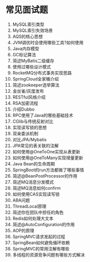 # 常见面试题

1. MySQL索引类型
2. MySQL索引失效场景
3. AQS的核心思想
4. JVM调优时会使用哪些工具?如何使用
5. Java内存模型
6. GC标记算法
7. 简述MyBatis二级缓存
8. 使用过哪些设计模式
9. RocketMQ分布式事务实现思路
10. SpringCloud全家桶介绍
11. 简述zookeeper选举算法
12. 金丝雀/灰度发布
13. RESTful风格介绍
14. RSA加密流程
15. 介绍Dubbo
16. RPC使用了Java的哪些基础技术
17. CGlib与传统反射对比
18. 实现读写锁的思想
19. 双亲委派机制
20. 对比JPA/Mybatis
21. JPA常见的表关联的注解
22. 如何使用@OneToOne实现从表更新
23. 如何使用@OneToMany实现增量更新
24. Java Bean的生命周期
25. SpringBoot的run方法都做了哪些事情
26. 简述@BeanPostProcessor的作用
27. 简述MQ消息分发模式
28. 简述MQ消息如何confirm
29. 如何使用CAS实现读写锁
30. ABA问题
31. ThreadLocal原理
32. 简述你在团队中担任的角色
33. Redis如何处理大文本
34. 简述@AutoConfiguration的作用
35. AOP的原理
36. SpringMVC请求发起的过程
37. SpringBean如何避免循环依赖
38. SpringMVC的常用注解有哪些
39. 多线程的资源竞争问题有哪些方式解决